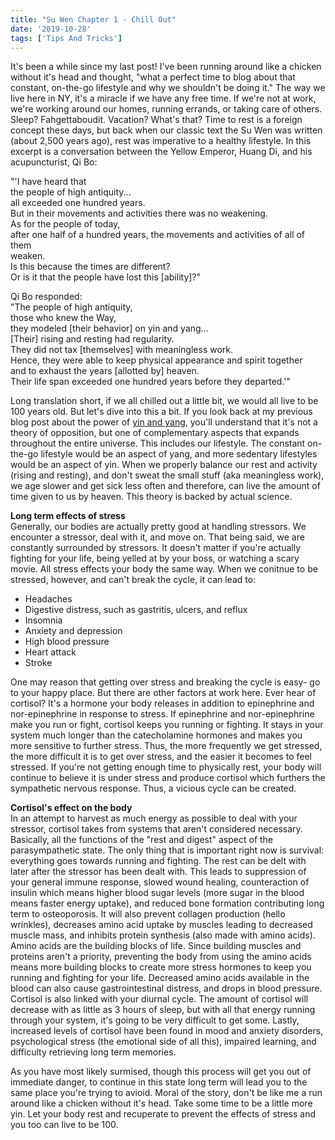 ```yaml
---
title: "Su Wen Chapter 1 - Chill Out"
date: '2019-10-28'
tags: ['Tips And Tricks']
---
```


It's been a while since my last post! I've been running around like a chicken without it's head and thought, "what a perfect time to blog about that constant, on-the-go lifestyle and why we shouldn't be doing it." The way we live here in NY, it's a miracle if we have any free time. If we're not at work, we're working around our homes, running errands, or taking care of others. Sleep? Fahgettaboudit. Vacation? What's that? Time to rest is a foreign concept these days, but back when our classic text the Su Wen was written (about 2,500 years ago), rest was imperative to a healthy lifestyle. In this excerpt is a conversation between the Yellow Emperor, Huang Di, and his acupuncturist, Qi Bo:

"'I have heard that\
the people of high antiquity...\
all exceeded one hundred years.\
But in their movements and activities there was no weakening.\
As for the people of today,\
after one half of a hundred years, the movements and activities of all of them\
weaken.\
Is this because the times are different?\
Or is it that the people have lost this [ability]?"

Qi Bo responded:\
"The people of high antiquity,\
those who knew the Way,\
they modeled [their behavior] on yin and yang...\
[Their] rising and resting had regularity.\
They did not tax [themselves] with meaningless work.\
Hence, they were able to keep physical appearance and spirit together\
and to exhaust the years [allotted by] heaven.\
Their life span exceeded one hundred years before they departed.'"

Long translation short, if we all chilled out a little bit, we would all live to be 100 years old. But let's dive into this a bit. If you look back at my previous blog post about the power of [yin and yang](https://www.acubyang.com/blog/yin-and-yang), you'll understand that it's not a theory of opposition, but one of complementary aspects that expands throughout the entire universe. This includes our lifestyle. The constant on-the-go lifestyle would be an aspect of yang, and more sedentary lifestyles would be an aspect of yin. When we properly balance our rest and activity (rising and resting), and don't sweat the small stuff (aka meaningless work), we age slower and get sick less often and therefore, can live the amount of time given to us by heaven. This theory is backed by actual science.

**Long term effects of stress**\
Generally, our bodies are actually pretty good at handling stressors. We encounter a stressor, deal with it, and move on. That being said, we are constantly surrounded by stressors. It doesn't matter if you're actually fighting for your life, being yelled at by your boss, or watching a scary movie. All stress effects your body the same way. When we conitnue to be stressed, however, and can't break the cycle, it can lead to:

-   Headaches
-   Digestive distress, such as gastritis, ulcers, and reflux
-   Insomnia
-   Anxiety and depression
-   High blood pressure
-   Heart attack
-   Stroke

One may reason that getting over stress and breaking the cycle is easy- go to your happy place. But there are other factors at work here. Ever hear of cortisol? It's a hormone your body releases in addition to epinephrine and nor-epinephrine in response to stress. If epinephrine and nor-epinephrine make you run or fight, cortisol keeps you running or fighting. It stays in your system much longer than the catecholamine hormones and makes you more sensitive to further stress. Thus, the more frequently we get stressed, the more difficult it is to get over stress, and the easier it becomes to feel stressed. If you're not getting enough time to physically rest, your body will continue to believe it is under stress and produce cortisol which furthers the sympathetic nervous response. Thus, a vicious cycle can be created.

**Cortisol's effect on the body**\
In an attempt to harvest as much energy as possible to deal with your stressor, cortisol takes from systems that aren't considered necessary. Basically, all the functions of the "rest and digest" aspect of the parasympathetic state. The only thing that is important right now is survival: everything goes towards running and fighting. The rest can be delt with later after the stressor has been dealt with. This leads to suppression of your general immune response, slowed wound healing, counteraction of insulin which means higher blood sugar levels (more sugar in the blood means faster energy uptake), and reduced bone formation contributing long term to osteoporosis. It will also prevent collagen production (hello wrinkles), decreases amino acid uptake by muscles leading to decreased muscle mass, and inhibits protein synthesis (also made with amino acids). Amino acids are the building blocks of life. Since building muscles and proteins aren't a priority, preventing the body from using the amino acids means more building blocks to create more stress hormones to keep you running and fighting for your life. Decreased amino acids available in the blood can also cause gastrointestinal distress, and drops in blood pressure. Cortisol is also linked with your diurnal cycle. The amount of cortisol will decrease with as little as 3 hours of sleep, but with all that energy running through your system, it's going to be very difficult to get some. Lastly, increased levels of cortisol have been found in mood and anxiety disorders, psychological stress (the emotional side of all this), impaired learning, and difficulty retrieving long term memories.

As you have most likely surmised, though this process will get you out of immediate danger, to continue in this state long term will lead you to the same place you're trying to avioid. ​Moral of the story, don't be like me a run around like a chicken without it's head. Take some time to be a little more yin. Let your body rest and recuperate to prevent the effects of stress and you too can live to be 100.
